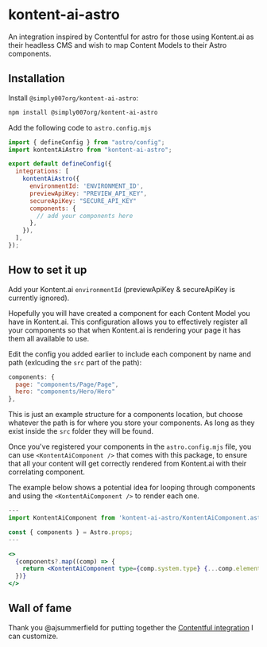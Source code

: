 # kontent-ai-astro

An integration inspired by Contentful for astro for those using Kontent.ai as their headless CMS and wish to map Content Models to their Astro components.

## Installation

Install `@simply007org/kontent-ai-astro`:

```bash
npm install @simply007org/kontent-ai-astro
```

Add the following code to `astro.config.mjs`

```js
import { defineConfig } from "astro/config";
import kontentAiAstro from "kontent-ai-astro";

export default defineConfig({
  integrations: [
    kontentAiAstro({
      environmentId: 'ENVIRONMENT_ID',
      previewApiKey: "PREVIEW_API_KEY",
      secureApiKey: "SECURE_API_KEY"
      components: {
        // add your components here
      },
    }),
  ],
});
```

## How to set it up

Add your Kontent.ai `environmentId` (previewApiKey & secureApiKey is currently ignored).

Hopefully you will have created a component for each Content Model you have in Kontent.ai. This configuration allows you to effectively register all your components so that when Kontent.ai is rendering your page it has them all available to use.

Edit the config you added earlier to include each component by name and path (exlcuding the `src` part of the path):

```javascript
components: {
  page: "components/Page/Page",
  hero: "components/Hero/Hero"
},
```

This is just an example structure for a components location, but choose whatever the path is for where you store your components. As long as they exist inside the `src` folder they will be found.

Once you've registered your components in the `astro.config.mjs` file, you can use `<KontentAiComponent />` that comes with this package, to ensure that all your content will get correctly rendered from Kontent.ai with their correlating component.

The example below shows a potential idea for looping through components and using the `<KontentAiComponent />` to render each one.

```jsx
---
import KontentAiComponent from 'kontent-ai-astro/KontentAiComponent.astro';

const { components } = Astro.props;
---

<>
  {components?.map((comp) => {
    return <KontentAiComponent type={comp.system.type} {...comp.elements} />
  })}
</>
```

## Wall of fame

Thank you @ajsummerfield for putting together the [Contentful integration](https://github.com/ajsummerfield/contentful-astro) I can customize.